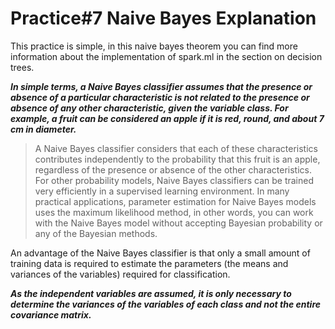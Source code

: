 # Practice#7 Naive Bayes Explanation

This practice is simple, in this naive bayes theorem you can find more information about the implementation of spark.ml in the section on decision trees.

***In simple terms, a Naive Bayes classifier assumes that the presence or absence of a particular characteristic is not related to the presence or absence of any other characteristic, given the variable class. For example, a fruit can be considered an apple if it is red, round, and about 7 cm in diameter.***


>  A Naive Bayes classifier considers that each of these characteristics
> contributes independently to the probability that this fruit is an
> apple, regardless of the presence or absence of the other
> characteristics. For other probability models, Naive Bayes classifiers
> can be trained very efficiently in a supervised learning environment.
> In many practical applications, parameter estimation for Naive Bayes
> models uses the maximum likelihood method, in other words, you can
> work with the Naive Bayes model without accepting Bayesian probability
> or any of the Bayesian methods.

An advantage of the Naive Bayes classifier is that only a small amount of training data is required to estimate the parameters (the means and variances of the variables) required for classification. 

***As the independent variables are assumed, it is only necessary to determine the variances of the variables of each class and not the entire covariance matrix.***
